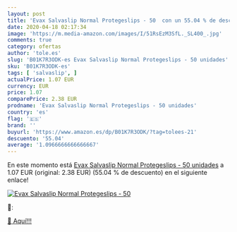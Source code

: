 ```yaml
---
layout: post
title: 'Evax Salvaslip Normal Protegeslips - 50  con un 55.04 % de descuento'
date: 2020-04-18 02:17:34
image: 'https://m.media-amazon.com/images/I/51RsEzM3SfL._SL400_.jpg'
comments: true
category: ofertas
author: 'tole.es'
slug: 'B01K7R3ODK-es Evax Salvaslip Normal Protegeslips - 50 unidades'
sku: 'B01K7R3ODK-es'
tags: [ 'salvaslip', ]
actualPrice: 1.07 EUR
currency: EUR
price: 1.07
comparePrice: 2.38 EUR
prodname: 'Evax Salvaslip Normal Protegeslips - 50 unidades'
country: 'es'
flag: '🇪🇸'
brand: ''
buyurl: 'https://www.amazon.es/dp/B01K7R3ODK/?tag=tolees-21'
descuento: '55.04'
average: '1.0966666666666667'
---
```


En este momento está [Evax Salvaslip Normal Protegeslips - 50 unidades](https://www.amazon.es/dp/B01K7R3ODK/?tag=tolees-21) a 1.07 EUR (original: 2.38 EUR) (55.04 %  de descuento) en el siguiente enlace!

[![Evax Salvaslip Normal Protegeslips - 50 ](https://m.media-amazon.com/images/I/51RsEzM3SfL._SL400_.jpg)](https://www.amazon.es/dp/B01K7R3ODK/?tag=tolees-21)

🔎:


[🛒 Aquí!!!](https://www.amazon.es/dp/B01K7R3ODK/?tag=tolees-21)
